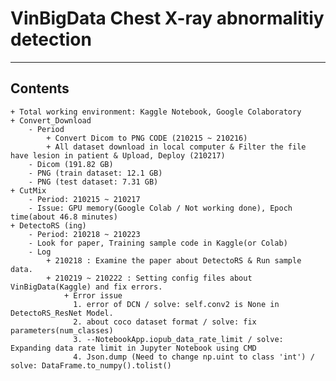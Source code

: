 # VinBigData Chest X-ray abnormalitiy detection
***
## Contents
    + Total working environment: Kaggle Notebook, Google Colaboratory
    + Convert_Download
        - Period
            + Convert Dicom to PNG CODE (210215 ~ 210216)
            + All dataset download in local computer & Filter the file have lesion in patient & Upload, Deploy (210217)
        - Dicom (191.82 GB)
        - PNG (train dataset: 12.1 GB)
        - PNG (test dataset: 7.31 GB)
    + CutMix
        - Period: 210215 ~ 210217
        - Issue: GPU memory(Google Colab / Not working done), Epoch time(about 46.8 minutes)
    + DetectoRS (ing)
        - Period: 210218 ~ 210223
        - Look for paper, Training sample code in Kaggle(or Colab)
        - Log
            + 210218 : Examine the paper about DetectoRS & Run sample data.
            + 210219 ~ 210222 : Setting config files about VinBigData(Kaggle) and fix errors.
                + Error issue
                  1. error of DCN / solve: self.conv2 is None in DetectoRS_ResNet Model.
                  2. about coco dataset format / solve: fix parameters(num_classes)
                  3. --NotebookApp.iopub_data_rate_limit / solve: Expanding data rate limit in Jupyter Notebook using CMD
                  4. Json.dump (Need to change np.uint to class 'int') / solve: DataFrame.to_numpy().tolist()
